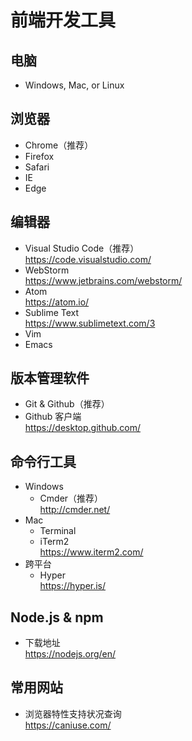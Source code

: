 # 前端开发工具

## 电脑
* Windows, Mac, or Linux

## 浏览器
* Chrome（推荐）
* Firefox
* Safari
* IE
* Edge

## 编辑器
* Visual Studio Code（推荐）  
https://code.visualstudio.com/
* WebStorm  
https://www.jetbrains.com/webstorm/
* Atom  
https://atom.io/
* Sublime Text  
https://www.sublimetext.com/3
* Vim
* Emacs

## 版本管理软件
* Git & Github（推荐）
* Github 客户端  
  https://desktop.github.com/

## 命令行工具
* Windows
  * Cmder（推荐）  
    http://cmder.net/
* Mac
  * Terminal
  * iTerm2  
    https://www.iterm2.com/
* 跨平台
  * Hyper  
    https://hyper.is/
    
## Node.js & npm
* 下载地址  
  https://nodejs.org/en/
  
## 常用网站
* 浏览器特性支持状况查询  
  https://caniuse.com/
